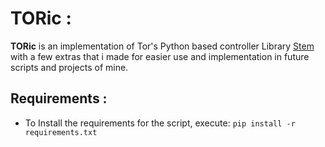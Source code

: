 # TORic :
**TORic** is an implementation of Tor's Python based controller Library [Stem](https://github.com/torproject/stem) with a few extras that i made for easier use and implementation in future scripts and projects of mine.

## Requirements :

* To Install the requirements for the script, execute: `pip install -r requirements.txt`

